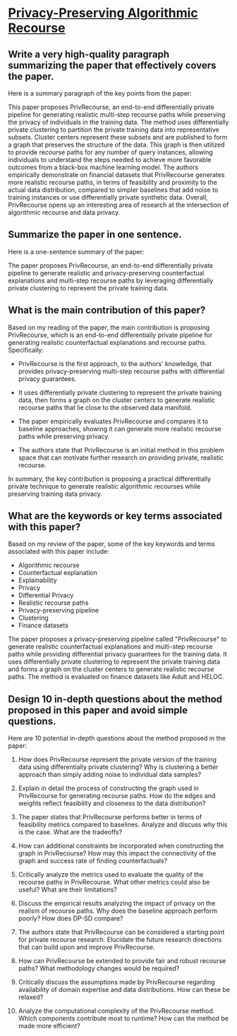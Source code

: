 # [Privacy-Preserving Algorithmic Recourse](https://arxiv.org/abs/2311.14137)

## Write a very high-quality paragraph summarizing the paper that effectively covers the paper.

 Here is a summary paragraph of the key points from the paper:

This paper proposes PrivRecourse, an end-to-end differentially private pipeline for generating realistic multi-step recourse paths while preserving the privacy of individuals in the training data. The method uses differentially private clustering to partition the private training data into representative subsets. Cluster centers represent these subsets and are published to form a graph that preserves the structure of the data. This graph is then utilized to provide recourse paths for any number of query instances, allowing individuals to understand the steps needed to achieve more favorable outcomes from a black-box machine learning model. The authors empirically demonstrate on financial datasets that PrivRecourse generates more realistic recourse paths, in terms of feasibility and proximity to the actual data distribution, compared to simpler baselines that add noise to training instances or use differentially private synthetic data. Overall, PrivRecourse opens up an interesting area of research at the intersection of algorithmic recourse and data privacy.


## Summarize the paper in one sentence.

 Here is a one-sentence summary of the paper:

The paper proposes PrivRecourse, an end-to-end differentially private pipeline to generate realistic and privacy-preserving counterfactual explanations and multi-step recourse paths by leveraging differentially private clustering to represent the private training data.


## What is the main contribution of this paper?

 Based on my reading of the paper, the main contribution is proposing PrivRecourse, which is an end-to-end differentially private pipeline for generating realistic counterfactual explanations and recourse paths. Specifically:

- PrivRecourse is the first approach, to the authors' knowledge, that provides privacy-preserving multi-step recourse paths with differential privacy guarantees. 

- It uses differentially private clustering to represent the private training data, then forms a graph on the cluster centers to generate realistic recourse paths that lie close to the observed data manifold.

- The paper empirically evaluates PrivRecourse and compares it to baseline approaches, showing it can generate more realistic recourse paths while preserving privacy.

- The authors state that PrivRecourse is an initial method in this problem space that can motivate further research on providing private, realistic recourse.

In summary, the key contribution is proposing a practical differentially private technique to generate realistic algorithmic recourses while preserving training data privacy.


## What are the keywords or key terms associated with this paper?

 Based on my review of the paper, some of the key keywords and terms associated with this paper include:

- Algorithmic recourse
- Counterfactual explanation 
- Explainability
- Privacy
- Differential Privacy
- Realistic recourse paths
- Privacy-preserving pipeline
- Clustering
- Finance datasets

The paper proposes a privacy-preserving pipeline called "PrivRecourse" to generate realistic counterfactual explanations and multi-step recourse paths while providing differential privacy guarantees for the training data. It uses differentially private clustering to represent the private training data and forms a graph on the cluster centers to generate realistic recourse paths. The method is evaluated on finance datasets like Adult and HELOC.


## Design 10 in-depth questions about the method proposed in this paper and avoid simple questions.

 Here are 10 potential in-depth questions about the method proposed in the paper:

1. How does PrivRecourse represent the private version of the training data using differentially private clustering? Why is clustering a better approach than simply adding noise to individual data samples?

2. Explain in detail the process of constructing the graph used in PrivRecourse for generating recourse paths. How do the edges and weights reflect feasibility and closeness to the data distribution?  

3. The paper states that PrivRecourse performs better in terms of feasibility metrics compared to baselines. Analyze and discuss why this is the case. What are the tradeoffs?

4. How can additional constraints be incorporated when constructing the graph in PrivRecourse? How may this impact the connectivity of the graph and success rate of finding counterfactuals?

5. Critically analyze the metrics used to evaluate the quality of the recourse paths in PrivRecourse. What other metrics could also be useful? What are their limitations? 

6. Discuss the empirical results analyzing the impact of privacy on the realism of recourse paths. Why does the baseline approach perform poorly? How does DP-SD compare?

7. The authors state that PrivRecourse can be considered a starting point for private recourse research. Elucidate the future research directions that can build upon and improve PrivRecourse.  

8. How can PrivRecourse be extended to provide fair and robust recourse paths? What methodology changes would be required?

9. Critically discuss the assumptions made by PrivRecourse regarding availability of domain expertise and data distributions. How can these be relaxed?

10. Analyze the computational complexity of the PrivRecourse method. Which components contribute most to runtime? How can the method be made more efficient?
